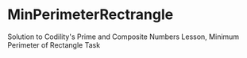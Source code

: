 # MinPerimeterRectrangle
Solution to Codility's Prime and Composite Numbers Lesson, Minimum Perimeter of Rectangle Task
